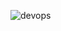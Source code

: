 ![devops](https://gobacklog.com/wp-content/uploads/2020/01/Suporte-de-DevOps-o-que-%C3%A9-e-quais-s%C3%A3o-seus-benef%C3%ADcios-o-que-%C3%A9-suporte-devops-1024x536.jpg)
